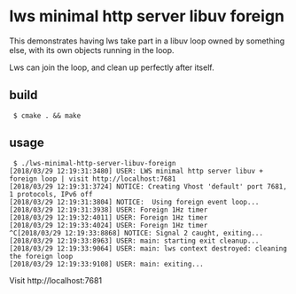 # lws minimal http server libuv foreign

This demonstrates having lws take part in a libuv loop owned by
something else, with its own objects running in the loop.

Lws can join the loop, and clean up perfectly after itself.

## build

```
 $ cmake . && make
```

## usage

```
 $ ./lws-minimal-http-server-libuv-foreign
[2018/03/29 12:19:31:3480] USER: LWS minimal http server libuv + foreign loop | visit http://localhost:7681
[2018/03/29 12:19:31:3724] NOTICE: Creating Vhost 'default' port 7681, 1 protocols, IPv6 off
[2018/03/29 12:19:31:3804] NOTICE:  Using foreign event loop...
[2018/03/29 12:19:31:3938] USER: Foreign 1Hz timer
[2018/03/29 12:19:32:4011] USER: Foreign 1Hz timer
[2018/03/29 12:19:33:4024] USER: Foreign 1Hz timer
^C[2018/03/29 12:19:33:8868] NOTICE: Signal 2 caught, exiting...
[2018/03/29 12:19:33:8963] USER: main: starting exit cleanup...
[2018/03/29 12:19:33:9064] USER: main: lws context destroyed: cleaning the foreign loop
[2018/03/29 12:19:33:9108] USER: main: exiting...
```

Visit http://localhost:7681

